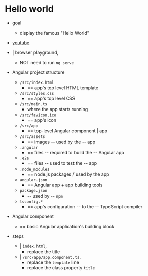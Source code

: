 # Hello world

* goal
  * display the famous "Hello World"

* [youtube](https://www.youtube.com/embed/UnOwDuliqZA?si=uML-cDRbrxmYdD_9)

* | browser playground,
  * NOT need to run `ng serve`

* Angular project structure
  * `/src/index.html`
    * == app's top level HTML template
  * `/src/styles.css`
    * == app's top level CSS
  * `/src/main.ts`
    * where the app starts running
  * `/src/favicon.ico`
    * == app's icon
  * `/src/app`
    * == top-level Angular component | app
  * `/src/assets`
    * == images -- used by the -- app
  * `.angular`
    * == files -- required to build the -- Angular app
  * `.e2e`
    * == files -- used to test the -- app
  * `.node_modules`
    * == node.js packages / used by the app
  * `angular.json`
    * == Angular app + app building tools
  * `package.json`
    * -- used by -- `npm`
  * `tsconfig.*`
    * == app's configuration -- to the -- TypeScript compiler

* Angular component
  * == basic Angular application's building block 
  
* steps
  * | `index.html`,
    * replace the title
  * | `/src/app/app.component.ts`.
    * replace the `template` line
    * replace the class property `title`
